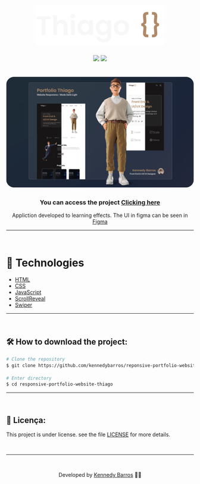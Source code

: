 <h1 align="center">
    <img src="./assets/img/thiago.svg">
</h1>

<div align="center">
    <img src="https://img.shields.io/github/repo-size/kennedybarros/reponsive-portfolio-website-thiago?color=B08968" />
    <img src="https://img.shields.io/github/license/kennedybarros/reponsive-portfolio-website-thiago?color=B08968"/>
</div>

<h1 align="center">
    <img src="./banner.png">
</h1>

<h3 align="center">You can access the project <a href="https://reponsive-portfolio-website-thiago.netlify.app/" target="_blank">Clicking here</a></h3>

<p align="center">Appliction developed to learning effects. The UI in figma can be seen in <a href="https://www.figma.com/file/UdFVZIaOzSXyLaAHCryWmh/reponsive-portfolio-website-thiago?node-id=381%3A6" target="_blank">Figma</a> </p>

---

</br>

# 🚀 Technologies

- [HTML](https://www.w3schools.com/html/)
- [CSS](https://www.w3schools.com/css/)
- [JavaScript](https://developer.mozilla.org/en-US/docs/Web/JavaScript)
- [ScrollReveal](https://scrollrevealjs.org/)
- [Swiper](https://swiperjs.com/)

---

<br/>

## 🛠 How to download the project:

```bash
# Clone the repository
$ git clone https://github.com/kennedybarros/reponsive-portfolio-website-thiago

# Enter directory
$ cd responsive-portfolio-website-thiago
```

---

<br/>

## 📝 Licença:

This project is under license. see the file [LICENSE](LICENSE.md) for more details.

<br/>

---

<br/>


<p align="center"> Developed by <a href="https://www.linkedin.com/in/kennedybarros/">Kennedy Barros</a> ✌🏼</p>

